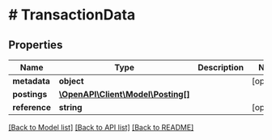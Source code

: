 # # TransactionData

## Properties

Name | Type | Description | Notes
------------ | ------------- | ------------- | -------------
**metadata** | **object** |  | [optional]
**postings** | [**\OpenAPI\Client\Model\Posting[]**](Posting.md) |  |
**reference** | **string** |  | [optional]

[[Back to Model list]](../../README.md#models) [[Back to API list]](../../README.md#endpoints) [[Back to README]](../../README.md)
